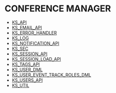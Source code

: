 # CONFERENCE MANAGER

- [KS_API]()
- [KS_EMAIL_API]()
- [KS_ERROR_HANDLER]()
- [KS_LOG]()
- [KS_NOTIFICATION_API]()
- [KS_SEC]()
- [KS_SESSION_API]()
- [KS_SESSION_LOAD_API]()
- [KS_TAGS_API]()
- [KS_USER_DML]()
- [KS_USER_EVENT_TRACK_ROLES_DML]()
- [KS_USERS_API]()
- [KS_UTIL]()
